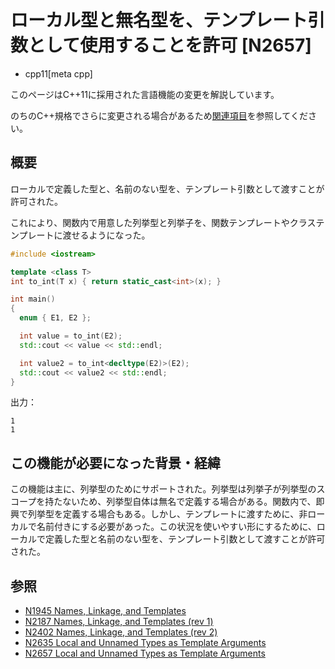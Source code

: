 # ローカル型と無名型を、テンプレート引数として使用することを許可 [N2657]
* cpp11[meta cpp]

<!-- start lang caution -->

このページはC++11に採用された言語機能の変更を解説しています。

のちのC++規格でさらに変更される場合があるため[関連項目](#relative-page)を参照してください。

<!-- last lang caution -->

## 概要
ローカルで定義した型と、名前のない型を、テンプレート引数として渡すことが許可された。

これにより、関数内で用意した列挙型と列挙子を、関数テンプレートやクラステンプレートに渡せるようになった。

```cpp example
#include <iostream>

template <class T>
int to_int(T x) { return static_cast<int>(x); }

int main()
{
  enum { E1, E2 };

  int value = to_int(E2);
  std::cout << value << std::endl;

  int value2 = to_int<decltype(E2)>(E2);
  std::cout << value2 << std::endl;
}
```

出力：

```
1
1
```


## この機能が必要になった背景・経緯
この機能は主に、列挙型のためにサポートされた。列挙型は列挙子が列挙型のスコープを持たないため、列挙型自体は無名で定義する場合がある。関数内で、即興で列挙型を定義する場合もある。しかし、テンプレートに渡すために、非ローカルで名前付きにする必要があった。この状況を使いやすい形にするために、ローカルで定義した型と名前のない型を、テンプレート引数として渡すことが許可された。


## 参照
- [N1945 Names, Linkage, and Templates](http://www.open-std.org/jtc1/sc22/wg21/docs/papers/2006/n1945.pdf)
- [N2187 Names, Linkage, and Templates (rev 1)](http://www.open-std.org/jtc1/sc22/wg21/docs/papers/2007/n2187.pdf)
- [N2402 Names, Linkage, and Templates (rev 2)](http://www.open-std.org/jtc1/sc22/wg21/docs/papers/2007/n2402.pdf)
- [N2635 Local and Unnamed Types as Template Arguments](http://www.open-std.org/jtc1/sc22/wg21/docs/papers/2008/n2635.html)
- [N2657 Local and Unnamed Types as Template Arguments](http://www.open-std.org/jtc1/sc22/wg21/docs/papers/2008/n2657.htm)